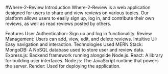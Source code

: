 #Where-2-Review
Introduction
Where-2-Review is a web application designed for users to share and view reviews on various topics. Our platform allows users to easily sign up, log in, and contribute their own reviews, as well as read reviews posted by others.

Features
User Authentication: Sign up and log in functionality.
Review Management: Users can add, view, edit, and delete reviews.
Intuitive UI: Easy navigation and interaction.
Technologies Used
MERN Stack:
MongoDB: A NoSQL database used to store user and review data.
Express.js: Backend framework running alongside Node.js.
React: A library for building user interfaces.
Node.js: The JavaScript runtime that powers the server.
Render: Used for deploying the application.